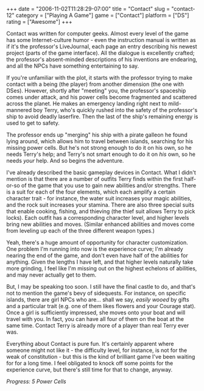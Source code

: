 +++
date = "2006-11-02T11:28:29-07:00"
title = "Contact"
slug = "contact-12"
category = ["Playing A Game"]
game = ["Contact"]
platform = ["DS"]
rating = ["Awesome"]
+++

Contact was written for computer geeks.  Almost every level of the game has some Internet-culture humor - even the instruction manual is written as if it's the professor's LiveJournal, each page an entry describing his newest project (parts of the game interface).  All the dialogue is excellently crafted; the professor's absent-minded descriptions of his inventions are endearing, and all the NPCs have something entertaining to say.

If you're unfamiliar with the plot, it starts with the professor trying to make contact with a being (the player) from another dimension (the one with DSes).  However, shortly after "meeting" you, the professor's spaceship comes under attack, and his power cells become fragmented and scattered across the planet.  He makes an emergency landing right next to mild-mannered boy Terry, who's quickly rushed into the safety of the professor's ship to avoid deadly laserfire.  Then the last of the ship's remaining energy is used to get to safety.

The professor ends up "merging" his ship with a pirate galleon he found lying around, which allows him to travel between islands, searching for his missing power cells.  But he's not strong enough to do it on his own, so he needs Terry's help; and Terry's not smart enough to do it on <i>his</i> own, so he needs <i>your</i> help.  And so begins the adventure.

I've already described the basic gameplay devices in Contact.  What I didn't mention is that there are a number of outfits Terry finds within the first half-or-so of the game that you use to gain new abilities and/or strengths.  There is a suit for each of the four elements, which each amplify a certain character trait - for instance, the water suit increases your magic abilities, and the rock suit increases your stamina.  There are also three special suits that enable cooking, fishing, and thieving (the thief suit allows Terry to pick locks).  Each outfit has a corresponding character level, and higher levels bring new abilities and moves.  (Similar enhanced abilities and moves come from leveling up each of the three different weapon types.)

Yeah, there's a huge amount of opportunity for character customization.  One problem I'm running into now is the experience curve; I'm already nearing the end of the game, and don't even have half of the abilities for anything.  Given the lengths I have left, and that higher levels naturally take more grinding, I feel like I'm missing out on the highest echelons of abilities, and may never actually get to them.

But, I may be speaking too soon.  I still have the final castle to do, and that's not to mention the game's bevy of sidequests.  For instance, on specific islands, there are girl NPCs who are... shall we say, <i>easily wooed</i> by gifts and a particular trait (e.g. one of them likes flowers and your Courage stat).  Once a girl is sufficiently impressed, she moves onto your boat and will travel with you.  In fact, you can have all four of them on the boat at the same time.  Contact Terry is already more of a player than real Terry ever was.

Everything about Contact is pure fun.  It's certainly apparent where someone might not like it - the difficulty level, for instance, is not for the weak of constitution - but this is the kind of brilliant game I've been waiting for for a long time.  I feel obligated to knock off some points for the experience curve, but there's still time for that to change, anyway.

<i>Progress: 5 Power Cells</i>